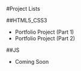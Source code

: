 #Project Lists

##HTML5_CSS3

- Portfolio Project (Part 1)
- Portfolio Project (Part 2)

##JS

- Coming Soon
